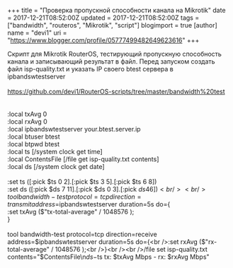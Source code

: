+++
title = "Проверка пропускной способности канала на Mikrotik"
date = 2017-12-21T08:52:00Z
updated = 2017-12-21T08:52:00Z
tags = ["bandwidth", "routeros", "Mikrotik", "script"]
blogimport = true 
[author]
	name = "devi1"
	uri = "https://www.blogger.com/profile/05777499482649623616"
+++

Скрипт для Mikrotik RouterOS, тестирующий пропускную способность канала и записывающий результат в файл. Перед запуском создать файл isp-quality.txt и указать IP своего btest сервера в ipbandswtestserver<br /><br /><a href="https://github.com/devi1/RouterOS-scripts/tree/master/bandwidth%20test">https://github.com/devi1/RouterOS-scripts/tree/master/bandwidth%20test</a><br /><br /><br />:local txAvg 0<br />:local rxAvg 0<br />:local ipbandswtestserver your.btest.server.ip<br />:local btuser btest<br />:local btpwd btest<br />:local ts [/system clock get time]<br />:local ContentsFile [/file get isp-quality.txt contents]<br />:local ds [/system clock get date]<br /><br />:set ts ([:pick $ts 0 2].[:pick $ts 3 5].[:pick $ts 6 8])<br />:set ds ([:pick $ds 7 11].[:pick $ds 0 3].[:pick $ds 4 6])<br /><br />tool bandwidth-test protocol=tcp direction=transmit address=$ipbandswtestserver duration=5s do={<br />:set txAvg ($"tx-total-average" / 1048576 );<br />}<br /><br />tool bandwidth-test protocol=tcp direction=receive address=$ipbandswtestserver duration=5s do={<br />:set rxAvg ($"rx-total-average" / 1048576 );<br />}<br /><br />/file set isp-quality.txt contents="$ContentsFile\n$ds-$ts tx: $txAvg Mbps - rx: $rxAvg Mbps"<br /><br /><br />
